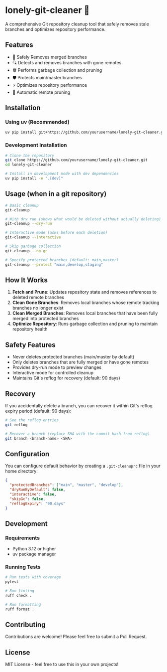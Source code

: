# lonely-git-cleaner 🧹

A comprehensive Git repository cleanup tool that safely removes stale branches and optimizes repository
performance.

## Features

- 🧼 Safely Removes merged branches
- 🔍 Detects and removes branches with gone remotes
- 🗑️ Performs garbage collection and pruning
- 🛡️ Protects main/master branches
- ⚡ Optimizes repository performance
- 🔄 Automatic remote pruning

## Installation

### Using uv (Recommended)

```bash
uv pip install git+https://github.com/yourusername/lonely-git-cleaner.git
```

### Development Installation

```bash
# Clone the repository
git clone https://github.com/yourusername/lonely-git-cleaner.git
cd lonely-git-cleaner

# Install in development mode with dev dependencies
uv pip install -e ".[dev]"
```

## Usage (when in a git repository)

```bash
# Basic cleanup
git-cleanup

# With dry run (shows what would be deleted without actually deleting)
git-cleanup --dry-run

# Interactive mode (asks before each deletion)
git-cleanup --interactive

# Skip garbage collection
git-cleanup --no-gc

# Specify protected branches (default: main,master)
git-cleanup --protect "main,develop,staging"
```

## How It Works

1. **Fetch and Prune**: Updates repository state and removes references to deleted remote branches
2. **Clean Gone Branches**: Removes local branches whose remote tracking branches no longer exist
3. **Clean Merged Branches**: Removes local branches that have been fully merged into protected branches
4. **Optimize Repository**: Runs garbage collection and pruning to maintain repository health

## Safety Features

- Never deletes protected branches (main/master by default)
- Only deletes branches that are fully merged or have gone remotes
- Provides dry-run mode to preview changes
- Interactive mode for controlled cleanup
- Maintains Git's reflog for recovery (default: 90 days)

## Recovery

If you accidentally delete a branch, you can recover it within Git's reflog expiry period
(default: 90 days):

```bash
# See the reflog entries
git reflog

# Recover a branch (replace SHA with the commit hash from reflog)
git branch <branch-name> <SHA>
```

## Configuration

You can configure default behavior by creating a `.git-cleanuprc` file in your home directory:

```json
{
  "protectedBranches": ["main", "master", "develop"],
  "dryRunByDefault": false,
  "interactive": false,
  "skipGc": false,
  "reflogExpiry": "90.days"
}
```

## Development

### Requirements

- Python 3.12 or higher
- uv package manager

### Running Tests

```bash
# Run tests with coverage
pytest

# Run linting
ruff check .

# Run formatting
ruff format .
```

## Contributing

Contributions are welcome! Please feel free to submit a Pull Request.

## License

MIT License - feel free to use this in your own projects!

